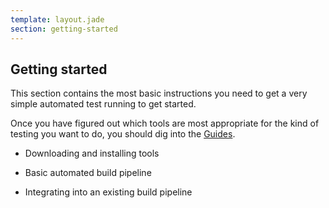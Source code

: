 ```yaml
---
template: layout.jade
section: getting-started
---
```


## Getting started

This section contains the most basic instructions you need to get a very simple automated test running to get started.

Once you have figured out which tools are most appropriate for the kind of testing you want to do, you should dig into the [Guides](/guides/).

  * Downloading and installing tools

  * Basic automated build pipeline

  * Integrating into an existing build pipeline

